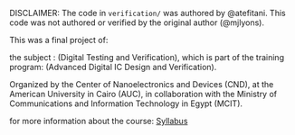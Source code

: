 DISCLAIMER: The code in `verification/` was authored by @atefitani. This code was not authored or verified by the original author (@mjlyons).

This was a final project of:

the subject                          : (Digital Testing and Verification),
which is part of the training program: (Advanced Digital IC Design and Verification).

Organized by the Center of Nanoelectronics and Devices (CND),
at the American University in Cairo (AUC),
in collaboration with the Ministry of Communications and Information Technology in Egypt (MCIT).

for more information about the course: [Syllabus](https://aucegypt0.sharepoint.com/sites/documents/SSE/Forms/AllItems.aspx?id=%2Fsites%2Fdocuments%2FSSE%2FCND212%5FDigital%20Testing%20and%20Verification%2Epdf&parent=%2Fsites%2Fdocuments%2FSSE&p=true&ga=1)
